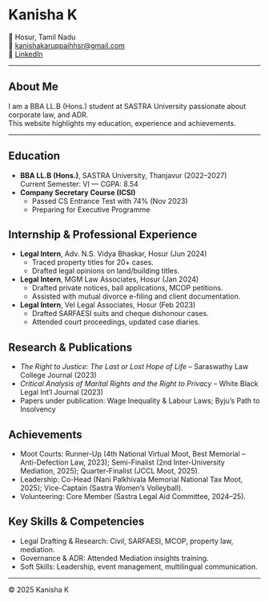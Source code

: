 # Kanisha K

📍 Hosur, Tamil Nadu  
📧 [kanishakaruppaihhsr@gmail.com](mailto:kanishakaruppaihhsr@gmail.com)  
🔗 [LinkedIn](https://www.linkedin.com/in/kanisha-k-340333289)

---

## About Me
I am a BBA LL.B (Hons.) student at SASTRA University passionate about corporate law, and ADR.  
This website highlights my education, experience and achievements.

---

## Education
- **BBA LL.B (Hons.)**, SASTRA University, Thanjavur (2022–2027)  
  Current Semester: VI — CGPA: 8.54  
- **Company Secretary Course (ICSI)**  
  - Passed CS Entrance Test with 74% (Nov 2023)  
  - Preparing for Executive Programme

## Internship & Professional Experience
- **Legal Intern**, Adv. N.S. Vidya Bhaskar, Hosur (Jun 2024)  
  - Traced property titles for 20+ cases.  
  - Drafted legal opinions on land/building titles.  
- **Legal Intern**, MGM Law Associates, Hosur (Jan 2024)  
  - Drafted private notices, bail applications, MCOP petitions.  
  - Assisted with mutual divorce e-filing and client documentation.  
- **Legal Intern**, Vel Legal Associates, Hosur (Feb 2023)  
  - Drafted SARFAESI suits and cheque dishonour cases.  
  - Attended court proceedings, updated case diaries.

## Research & Publications
- *The Right to Justice: The Last or Lost Hope of Life* – Saraswathy Law College Journal (2023)  
- *Critical Analysis of Marital Rights and the Right to Privacy* – White Black Legal Int’l Journal (2023)  
- Papers under publication: Wage Inequality & Labour Laws; Byju’s Path to Insolvency

## Achievements
- Moot Courts: Runner-Up (4th National Virtual Moot, Best Memorial – Anti-Defection Law, 2023); Semi-Finalist (2nd Inter-University Mediation, 2025); Quarter-Finalist (JCCL Moot, 2025).  
- Leadership: Co-Head (Nani Palkhivala Memorial National Tax Moot, 2025); Vice-Captain (Sastra Women’s Volleyball).  
- Volunteering: Core Member (Sastra Legal Aid Committee, 2024–25).

## Key Skills & Competencies
- Legal Drafting & Research: Civil, SARFAESI, MCOP, property law, mediation.  
- Governance & ADR: Attended Mediation insights training.  
- Soft Skills: Leadership, event management, multilingual communication.

---
© 2025 Kanisha K
